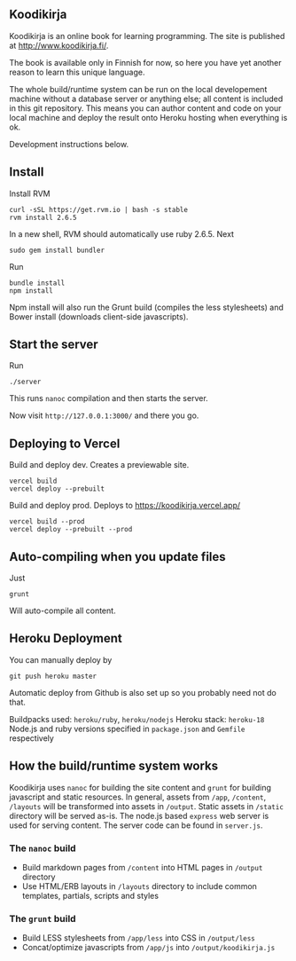 ## Koodikirja

Koodikirja is an online book for learning programming. The site is published at http://www.koodikirja.fi/.

The book is available only in Finnish for now, so here you have yet another reason to learn this unique language.

The whole build/runtime system can be run on the local developement machine without a database server or anything else; all content is included in this git repository. This means you can author content and code on your local machine and deploy the result onto Heroku hosting when everything is ok.

Development instructions below.

## Install

Install RVM

    curl -sSL https://get.rvm.io | bash -s stable
    rvm install 2.6.5

In a new shell, RVM should automatically use ruby 2.6.5. Next

    sudo gem install bundler

Run

    bundle install
    npm install

Npm install will also run the Grunt build (compiles the less stylesheets) and Bower install
(downloads client-side javascripts).

## Start the server

Run

    ./server

This runs `nanoc` compilation and then starts the server.

Now visit `http://127.0.0.1:3000/` and there you go.

## Deploying to Vercel

Build and deploy dev. Creates a previewable site.

```
vercel build
vercel deploy --prebuilt
```

Build and deploy prod. Deploys to https://koodikirja.vercel.app/

```
vercel build --prod
vercel deploy --prebuilt --prod
```

## Auto-compiling when you update files

Just

    grunt

Will auto-compile all content.

## Heroku Deployment

You can manually deploy by

    git push heroku master

Automatic deploy from Github is also set up so you probably need not do that.

Buildpacks used: `heroku/ruby`, `heroku/nodejs`
Heroku stack: `heroku-18`
Node.js and ruby versions specified in `package.json` and `Gemfile` respectively

## How the build/runtime system works

Koodikirja uses `nanoc` for building the site content and `grunt` for building javascript and static resources.
In general, assets from `/app`, `/content`, `/layouts` will be transformed into assets in `/output`. Static assets
in `/static` directory will be served as-is. The node.js based `express` web server is used for serving content.
The server code can be found in `server.js`.

### The `nanoc` build

- Build markdown pages from `/content` into HTML pages in `/output` directory
- Use HTML/ERB layouts in `/layouts` directory to include common templates, partials, scripts and styles

### The `grunt` build

- Build LESS stylesheets from `/app/less` into CSS in `/output/less`
- Concat/optimize javascripts from `/app/js` into `/output/koodikirja.js`
